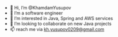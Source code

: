 - 👋 Hi, I’m @KhamdamYusupov
- 🌱 I’m a software engineer
- 👀 I’m interested in Java, Spring and AWS services
- 💞️ I’m looking to collaborate on new Java projects
- 📫 reach me via kh.yusupov0209@gmail.com

<!---
KhamdamYusupov/KhamdamYusupov is a ✨ special ✨ repository because its `README.md` (this file) appears on your GitHub profile.
You can click the Preview link to take a look at your changes.
--->
